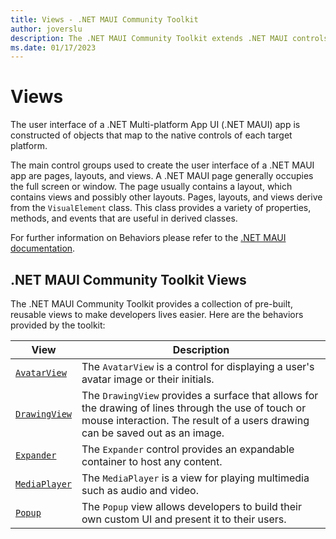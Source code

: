 ```yaml
---
title: Views - .NET MAUI Community Toolkit
author: joverslu
description: The .NET MAUI Community Toolkit extends .NET MAUI controls.
ms.date: 01/17/2023
---
```


# Views

The user interface of a .NET Multi-platform App UI (.NET MAUI) app is constructed of objects that map to the native controls of each target platform.

The main control groups used to create the user interface of a .NET MAUI app are pages, layouts, and views. A .NET MAUI page generally occupies the full screen or window. The page usually contains a layout, which contains views and possibly other layouts. Pages, layouts, and views derive from the `VisualElement` class. This class provides a variety of properties, methods, and events that are useful in derived classes.

For further information on Behaviors please refer to the [.NET MAUI documentation](/dotnet/maui/user-interface/controls/).

## .NET MAUI Community Toolkit Views

The .NET MAUI Community Toolkit provides a collection of pre-built, reusable views to make developers lives easier. Here are the behaviors provided by the toolkit:

| View | Description |
| --------- | ----------- |
| [`AvatarView`](AvatarView.md) | The `AvatarView` is a control for displaying a user's avatar image or their initials. |
| [`DrawingView`](DrawingView.md) | The `DrawingView` provides a surface that allows for the drawing of lines through the use of touch or mouse interaction. The result of a users drawing can be saved out as an image. |
| [`Expander`](Expander.md) | The `Expander` control provides an expandable container to host any content. |
| [`MediaPlayer`](mediaplayer.md) | The `MediaPlayer` is a view for playing multimedia such as audio and video. |
| [`Popup`](popup.md) | The `Popup` view allows developers to build their own custom UI and present it to their users. |
